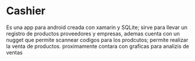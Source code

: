 # Cashier
Es una app para android creada con xamarin y SQLite; sirve para llevar un registro de productos proveedores y empresas, ademas cuenta con un nugget que permite scannear codigos para los prodcutos; permite realizar la venta de productos. proximamente contara con graficas para analizis de ventas
